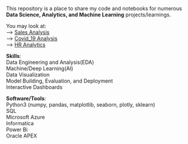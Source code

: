 This repository is a place to share my code and notebooks for numerous **Data Science, Analytics, and Machine Learning** projects/learnings.  

You may look at:  
--> [Sales Analysis](https://github.com/zohaibzsm/Data-Analysis/tree/main/Sales_Analysis)  
--> [Covid_19 Analysis](https://github.com/zohaibzsm/Data-Analysis/tree/main/Covid_19_Analysis)  
--> [HR Analytics](https://github.com/zohaibzsm/Data-Analysis/tree/main/HR%20Data%20Analysis)  

**Skills**:  
  Data Engineering and Analysis(EDA)  
  Machine/Deep Learning(AI)  
  Data Visualization  
  Model Building, Evaluation, and Deployment  
  Interactive Dashboards  
  
**Software/Tools**:  
  Python3 (numpy, pandas, matplotlib, seaborn, plotly, sklearn)  
  SQL  
  Microsoft Azure  
  Informatica  
  Power Bi     
  Oracle APEX

